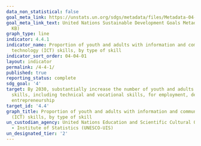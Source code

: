 ```yaml
---
data_non_statistical: false
goal_meta_link: https://unstats.un.org/sdgs/metadata/files/Metadata-04-04-01.pdf
goal_meta_link_text: United Nations Sustainable Development Goals Metadata (PDF 214
  KB)
graph_type: line
indicator: 4.4.1
indicator_name: Proportion of youth and adults with information and communications
  technology (ICT) skills, by type of skill
indicator_sort_order: 04-04-01
layout: indicator
permalink: /4-4-1/
published: true
reporting_status: complete
sdg_goal: '4'
target: By 2030, substantially increase the number of youth and adults who have relevant
  skills, including technical and vocational skills, for employment, decent jobs and
  entrepreneurship
target_id: '4.4'
graph_title: Proportion of youth and adults with information and communications technology
  (ICT) skills, by type of skill
un_custodian_agency: United Nations Education and Scientific Cultural Organisation
  - Institute of Statistics (UNESCO-UIS)
un_designated_tier: '2'
---
```

